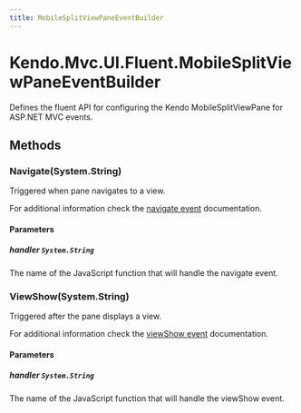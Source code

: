 ```yaml
---
title: MobileSplitViewPaneEventBuilder
---
```


# Kendo.Mvc.UI.Fluent.MobileSplitViewPaneEventBuilder
Defines the fluent API for configuring the Kendo MobileSplitViewPane for ASP.NET MVC events.




## Methods


### Navigate(System.String)
Triggered when pane navigates to a view.

For additional information check the [navigate event](/api/javascript/ui/mobilesplitviewpane#events-navigate) documentation.


#### Parameters

##### handler `System.String`
The name of the JavaScript function that will handle the navigate event.





### ViewShow(System.String)
Triggered after the pane displays a view.

For additional information check the [viewShow event](/api/javascript/ui/mobilesplitviewpane#events-viewShow) documentation.


#### Parameters

##### handler `System.String`
The name of the JavaScript function that will handle the viewShow event.






